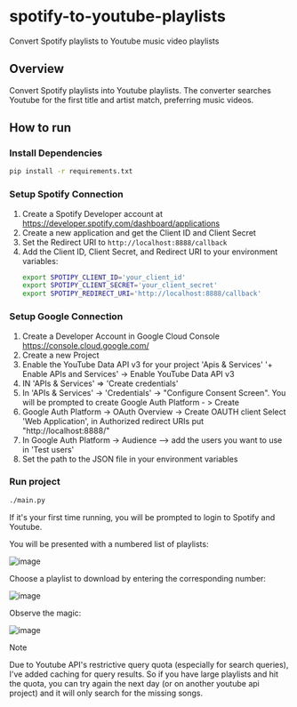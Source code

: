 # spotify-to-youtube-playlists

Convert Spotify playlists to Youtube music video playlists

## Overview

Convert Spotify playlists into Youtube playlists. The converter searches Youtube for the first title and artist match, preferring music videos. 

## How to run

### Install Dependencies

```sh
pip install -r requirements.txt
```

### Setup Spotify Connection

1. Create a Spotify Developer account at https://developer.spotify.com/dashboard/applications
2. Create a new application and get the Client ID and Client Secret
3. Set the Redirect URI to `http://localhost:8888/callback`
4. Add the Client ID, Client Secret, and Redirect URI to your environment variables:
   ```sh
   export SPOTIPY_CLIENT_ID='your_client_id'
   export SPOTIPY_CLIENT_SECRET='your_client_secret'
   export SPOTIPY_REDIRECT_URI='http://localhost:8888/callback'
   ```

### Setup Google Connection

1. Create a Developer Account in Google Cloud Console https://console.cloud.google.com/
2. Create a new Project
3. Enable the YouTube Data API v3 for your project 'Apis & Services' '+ Enable APIs and Services' -> Enable YouTube Data API v3
4. IN 'APIs & Services' => 'Create credentials'
5. In 'APIs & Services' -> 'Credentials' -> "Configure Consent Screen". You will be prompted to create Google Auth Platform - > Create
6. Google Auth Platform -> OAuth Overview -> Create OAUTH client
   Select 'Web Application', in Authorized redirect URIs put "http://localhost:8888/"
7. In Google Auth Platform -> Audience --> add the users you want to use in 'Test users'
8. Set the path to the JSON file in your environment variables

### Run project

```sh
./main.py
```
If it's your first time running, you will be prompted to login to Spotify and Youtube.

You will be presented with a numbered list of playlists:

![image](https://github.com/user-attachments/assets/fee3a76e-ad20-474d-b39c-b4a9391abc55)

Choose a playlist to download by entering the corresponding number:

![image](https://github.com/user-attachments/assets/d6d2bf18-8ad9-4408-8ca3-5c1efdafe0ef)

Observe the magic:

![image](https://github.com/user-attachments/assets/d49e192a-121f-470b-8dc6-a6be72749310)

> [!NOTE]  
> Due to Youtube API's restrictive query quota (especially for search queries), I've added caching for query results. So if you have large playlists and hit the quota, you can try again the next day (or on another youtube api project) and it will only search for the missing songs. 
